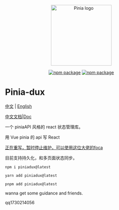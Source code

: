<p align="center">
  <a href="https://sooniter.github.io/pinia-dux/#/" target="_blank" rel="noopener noreferrer">
    <img width="200" src="https://sooniter.github.io/img/piniadux/logo.png" alt="Pinia logo">
  </a>
</p>

<p align="center">
  <a href="https://npmjs.com/package/piniadux"><img src="https://badgen.net/npm/v/piniadux" alt="npm package"></a>
  <a href="https://github.com/SoonIter/pinia-dux"><img src="https://badgen.net/github/last-commit/sooniter/pinia-dux" alt="npm package"></a>
</p>

# Pinia-dux

[中文](./README.md) | [English](./README.en-US.md)

[中文文档](https://sooniter.github.io/pinia-dux/#/zh-CN)|[Doc](https://sooniter.github.io/pinia-dux/)

一个 piniaAPI 风格的 react 状态管理库。

用 Vue pinia 的 api 写 React

[正在重写，暂时停止维护，可以使用这位大佬的foca](https://github.com/foca-js/foca)

目前支持持久化，和多页面状态同步。

```shell
npm i piniadux@latest
```

```shell
yarn add piniadux@latest
```

```shell
pnpm add piniadux@latest
```

wanna get some guidance and friends.

qq1730214056

